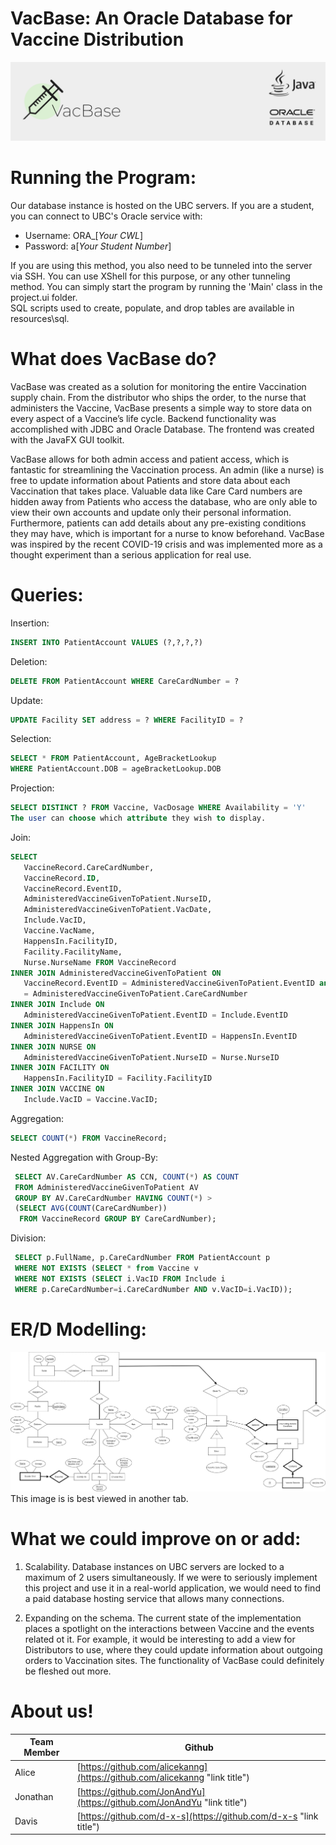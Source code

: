 # VacBase: An Oracle Database for Vaccine Distribution
![Logo for VacBase on a Banner.](data/Logo2.png?raw=true "VacBase Banner")


# Running the Program:
Our database instance is hosted on the UBC servers. If you are a student, you can connect to UBC's Oracle service with:  

- Username: ORA_[*Your CWL*]
- Password: a[*Your Student Number*]

If you are using this method, you also need to be tunneled into the server via SSH. You can use XShell for this purpose,
or any other tunneling method.
You can simply start the program by running the 'Main' class in the project.ui folder.   
SQL scripts used to create, populate, and drop tables are available in resources\sql.


# What does VacBase do? 
VacBase was created as a solution for monitoring the entire Vaccination supply chain. 
From the distributor who ships the order, to the nurse that administers the Vaccine, 
VacBase presents a simple way to store data on every aspect of a Vaccine’s life cycle. 
Backend functionality was accomplished with JDBC and Oracle Database. 
The frontend was created with the JavaFX GUI toolkit.  

VacBase allows for both admin access and patient access, which is fantastic for streamlining the Vaccination process. 
An admin (like a nurse) is free to update information about Patients and store data about each Vaccination 
that takes place. 
Valuable data like Care Card numbers are hidden away from Patients who access the database, 
who are only able to view their own accounts and update only their personal information. 
Furthermore, patients can add details about any pre-existing conditions they may have, 
which is important for a nurse to know beforehand. 
VacBase was inspired by the recent COVID-19 crisis and was implemented more as a thought experiment 
than a serious application for real use.

# Queries:
Insertion:
``` sql
INSERT INTO PatientAccount VALUES (?,?,?,?)
```

Deletion:
``` sql
DELETE FROM PatientAccount WHERE CareCardNumber = ?
```

Update:
``` sql
UPDATE Facility SET address = ? WHERE FacilityID = ?
```

Selection:
``` sql
SELECT * FROM PatientAccount, AgeBracketLookup 
WHERE PatientAccount.DOB = ageBracketLookup.DOB
```

Projection:
``` sql
SELECT DISTINCT ? FROM Vaccine, VacDosage WHERE Availability = 'Y'
The user can choose which attribute they wish to display. 
```

Join:
``` sql
SELECT 
   VaccineRecord.CareCardNumber, 
   VaccineRecord.ID, 
   VaccineRecord.EventID, 
   AdministeredVaccineGivenToPatient.NurseID, 
   AdministeredVaccineGivenToPatient.VacDate, 
   Include.VacID, 
   Vaccine.VacName, 
   HappensIn.FacilityID, 
   Facility.FacilityName, 
   Nurse.NurseName FROM VaccineRecord 
INNER JOIN AdministeredVaccineGivenToPatient ON 
   VaccineRecord.EventID = AdministeredVaccineGivenToPatient.EventID and VaccineRecord.CareCardNumber
   = AdministeredVaccineGivenToPatient.CareCardNumber 
INNER JOIN Include ON 
   AdministeredVaccineGivenToPatient.EventID = Include.EventID 
INNER JOIN HappensIn ON 
   AdministeredVaccineGivenToPatient.EventID = HappensIn.EventID 
INNER JOIN NURSE ON 
   AdministeredVaccineGivenToPatient.NurseID = Nurse.NurseID 
INNER JOIN FACILITY ON 
   HappensIn.FacilityID = Facility.FacilityID 
INNER JOIN VACCINE ON 
   Include.VacID = Vaccine.VacID;

```

Aggregation:
``` sql
SELECT COUNT(*) FROM VaccineRecord;
```

Nested Aggregation with Group-By:
``` sql
 SELECT AV.CareCardNumber AS CCN, COUNT(*) AS COUNT 
 FROM AdministeredVaccineGivenToPatient AV 
 GROUP BY AV.CareCardNumber HAVING COUNT(*) > 
 (SELECT AVG(COUNT(CareCardNumber)) 
  FROM VaccineRecord GROUP BY CareCardNumber);
```

Division:
``` sql
 SELECT p.FullName, p.CareCardNumber FROM PatientAccount p 
 WHERE NOT EXISTS (SELECT * from Vaccine v 
 WHERE NOT EXISTS (SELECT i.VacID FROM Include i 
 WHERE p.CareCardNumber=i.CareCardNumber AND v.VacID=i.VacID));
```

# ER/D Modelling:
![Entity Relationship Diagram](data/ERDiagram.png?raw=true "Entity Relationship Diagram")
This image is is best viewed in another tab.

# What we could improve on or add:
1) Scalability. Database instances on UBC servers are locked to a maximum of 2 users simultaneously. 
   If we were to seriously implement this project and use it in a real-world application, we would need to find
   a paid database hosting service that allows many connections.

2) Expanding on the schema. The current state of the implementation places a spotlight on the interactions
   between Vaccine and the events related ot it. For example, it would be interesting to add a view for Distributors to use, 
   where they could update information about outgoing orders to Vaccination sites.
   The functionality of VacBase could definitely be fleshed out more. 

# About us!
| Team Member   | Github        |
| ------------- | ------------- |
| Alice         | [https://github.com/alicekanng](https://github.com/alicekanng "link title")|
| Jonathan      | [https://github.com/JonAndYu](https://github.com/JonAndYu "link title")    |
| Davis         | [https://github.com/d-x-s](https://github.com/d-x-s "link title")          |

